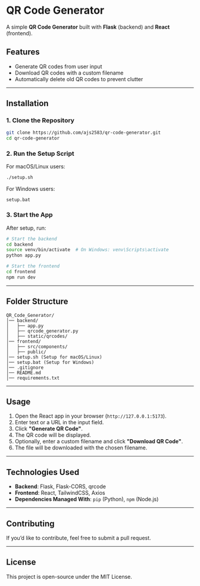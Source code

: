 # QR Code Generator

A simple **QR Code Generator** built with **Flask** (backend) and **React** (frontend).

## Features
- Generate QR codes from user input
- Download QR codes with a custom filename
- Automatically delete old QR codes to prevent clutter

---

## Installation

### 1. Clone the Repository
```bash
git clone https://github.com/ajs2583/qr-code-generator.git
cd qr-code-generator
```

### 2. Run the Setup Script
For macOS/Linux users:
```bash
./setup.sh
```
For Windows users:
```batch
setup.bat
```

### 3. Start the App
After setup, run:
```bash
# Start the backend
cd backend
source venv/bin/activate  # On Windows: venv\Scripts\activate
python app.py

# Start the frontend
cd frontend
npm run dev
```

---

## Folder Structure
```
QR_Code_Generator/
│── backend/
│   ├── app.py
│   ├── qrcode_generator.py
│   ├── static/qrcodes/
│── frontend/
│   ├── src/components/
│   ├── public/
│── setup.sh (Setup for macOS/Linux)
│── setup.bat (Setup for Windows)
│── .gitignore
│── README.md
│── requirements.txt
```

---

## Usage
1. Open the React app in your browser (`http://127.0.0.1:5173`).
2. Enter text or a URL in the input field.
3. Click **"Generate QR Code"**.
4. The QR code will be displayed.
5. Optionally, enter a custom filename and click **"Download QR Code"**.
6. The file will be downloaded with the chosen filename.

---

## Technologies Used
- **Backend**: Flask, Flask-CORS, qrcode
- **Frontend**: React, TailwindCSS, Axios
- **Dependencies Managed With**: `pip` (Python), `npm` (Node.js)

---

## Contributing
If you’d like to contribute, feel free to submit a pull request.

---

## License
This project is open-source under the MIT License.


